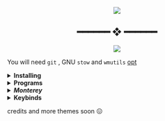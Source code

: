 

<p align="center"><img src="https://user-images.githubusercontent.com/67634565/123535664-dcf83700-d742-11eb-84ee-e0663dd167b5.png"></p>
<h2 align="center"> ━━━━━━  ❖  ━━━━━━ </h2>
<p align="center"><img src="https://visitor-badge.glitch.me/badge?page_id=umgbhalla/dotstow.visitor-badge" > </p>

  
  
You will need `git` , GNU `stow` and `wmutils` [opt](https://github.com/wmutils/opt)
<details>
    <summary><b>Installing</b></summary>


Clone into your `$HOME` directory or `~`

```bash
git clone https://github.com/umgbhalla/dotstow.git ~
```

Run `stow` to symlink everything or just select what you want

```bash
cd monterey && stow */  -t ~
# Everything (the '/' ignores the README or any file)
# -t ~ implies , target directory is $HOME
```

```bash
stow zsh -t ~
# Just my zsh config
```

</details>

<details>
    <summary><b>Programs</b></summary>

An updated list of all the programs I use can be found in the `programs` directory of any theme


</details>
<details>
  <summary><b><i>Monterey</i></b></summary>
<img src="https://user-images.githubusercontent.com/67634565/123525378-d12e5580-d6ed-11eb-9293-0c9e9cdd2221.png">

</details>
<details>
    <summary><b>Keybinds</b></summary>


  |          Keybind          |         Description         |
  | ------------------------- | --------------------------- |
|super + apostrophe                | # terminal alacritty |
|super + Return                    | # scratchpad without tmux session right |
|super + semicolon                 | # scratchpad without tmux session left |
|super + backslash                 | # tmux scratchpad top |
|super + slash                     | # tmux scratchpad bottom |
|super + shift + Return            | # terminal kitty |
|super + e                         | # Shortcuts |
|super + w                         | # firefox |
|super + n                         | # thunar |
|super + d                         | # dmenu_run |
|super + a                         | # neovide |
|super + b                         | # bpytop |
|super + space                     | # program launcher |
|alt + shift + Return              | # mini youtube |
|alt + Return                      | # mini google |
|alt + e                           | # rofimoji |
|alt + m                           | # man search |
|alt + r                           | # random manpage |
|alt + v                           | # clipmenu |
|alt + h                           | # keybindhelper |
|alt + p                           | # dotfiles rofi menu ; open in nvim |
|super + period                    | # show open window |
|super + shift + d                 | # show ssh sesssions |
|super + p                         | # power-menu  |
|super + shift + r                 | # make sxhkd reload its configuration files: |
|super + {t,shift + t,s}           | # set the window state |
|super + f                         | # toggle the window fullscreen |
|super + alt + {q,r}               | # quit/restart bspwm |
|super + {_,shift + }q             | # close and kill |
|super + m                         | # alternate between the tiled and monocle layout |
|super + y                         | # send the newest marked node to the newest preselected node |
|super + g                         | # swap the current node and the biggest window |
|super + ctrl + {m,x,y,z}          | # set the node flags |
|super + {_,shift + }{h,j,k,l}     | # focus the node in the given direction |
|super + {_,shift + }c             | # focus the next/previous window in the current desktop |
|super + bracket{left,right}       | # focus the next/previous desktop in the current monitor |
|super + {grave,Tab}               | # focus the last node/desktop |
|super + {o,i}                     | # focus the older or newer node in the focus history |
|super + {_,shift + }{1-8,0}       | # focus or send to the given desktop |
|super + ctrl + {h,j,k,l}          | # preselect the direction |
|super + ctrl + {1-9}              | # preselect the ratio |
|super + ctrl + space              | # cancel the preselection for the focused node |
|super + ctrl + shift + space      | # cancel the preselection for the focused desktop |
|super + alt + {h,j,k,l}           | # expand a window by moving one of its side outward |
|super + alt + shift + {h,j,k,l}   | # contract a window by moving one of its side inward |
|super + {Left,Down,Up,Right}      | # move a floating window |
|shift + Print                     | # Screenshot |
|super+Print                       | # Screenshots but better |

</details>


credits and more themes soon 😖
